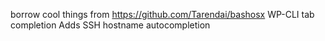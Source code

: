 borrow cool things from https://github.com/Tarendai/bashosx
	WP-CLI tab completion
	Adds SSH hostname autocompletion